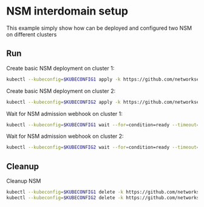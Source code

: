 # NSM interdomain setup


This example simply show how can be deployed and configured two NSM on different clusters

## Run

Create basic NSM deployment on cluster 1:

```bash
kubectl --kubeconfig=$KUBECONFIG1 apply -k https://github.com/networkservicemesh/deployments-k8s/examples/interdomain/nsm/cluster1?ref=2912ab705929a9ca7d1746399c3bf3d8e24f31cb
```

Create basic NSM deployment on cluster 2:

```bash
kubectl --kubeconfig=$KUBECONFIG2 apply -k https://github.com/networkservicemesh/deployments-k8s/examples/interdomain/nsm/cluster2?ref=2912ab705929a9ca7d1746399c3bf3d8e24f31cb
```

Wait for NSM admission webhook on cluster 1:

```bash
kubectl --kubeconfig=$KUBECONFIG1 wait --for=condition=ready --timeout=1m pod -n nsm-system -l app=admission-webhook-k8s
```

Wait for NSM admission webhook on cluster 2:

```bash
kubectl --kubeconfig=$KUBECONFIG2 wait --for=condition=ready --timeout=1m pod -n nsm-system -l app=admission-webhook-k8s
```

## Cleanup

Cleanup NSM
```bash
kubectl --kubeconfig=$KUBECONFIG1 delete -k https://github.com/networkservicemesh/deployments-k8s/examples/interdomain/nsm/cluster1?ref=2912ab705929a9ca7d1746399c3bf3d8e24f31cb
kubectl --kubeconfig=$KUBECONFIG2 delete -k https://github.com/networkservicemesh/deployments-k8s/examples/interdomain/nsm/cluster2?ref=2912ab705929a9ca7d1746399c3bf3d8e24f31cb
```
